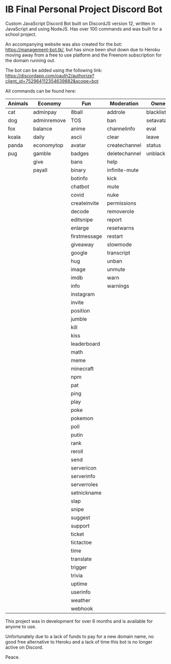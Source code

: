 # IB Final Personal Project Discord Bot

Custom JavaScript Discord Bot built on DiscordJS version 12, written in JavaScript and using NodeJS. Has over 100 commands and was built for a school project.

An accompanying website was also created for the bot: https://management-bot.tk/, but has since been shut down due to Heroku moving away from a free to use platform and the Freenom subscription for the domain running out.

The bot can be added using the following link: https://discordapp.com/oauth2/authorize?client_id=752964112354639882&scope=bot

All commands can be found here:

| Animals |   Economy   |     Fun      |  Moderation   |    Owner    |
|---------|-------------|--------------|---------------|-------------|
| cat     | adminpay    | 8ball        | addrole       | blacklist   |
| dog     | adminremove | TOS          | ban           | setavatar   |
| fox     | balance     | anime        | channelinfo   | eval        |
| koala   | daily       | ascii        | clear         | leave       |
| panda   | economytop  | avatar       | createchannel | status      |
| pug     | gamble      | badges       | deletechannel | unblacklist |
|         | give        | bans         | help          |             |
|         | payall      | binary       | infinite-mute |             |
|         |             | botinfo      | kick          |             |
|         |             | chatbot      | mute          |             |
|        |             | covid        | nuke          |             |
|        |             | createinvite | permissions   |             |
|        |             | decode       | removerole    |             |
|        |             | editsnipe    | report        |             |
|        |             | enlarge      | resetwarns    |             |
|        |             | firstmessage | restart       |             |
|        |             | giveaway     | slowmode      |             |
|        |             | google       | transcript    |             |
|        |            | hug          | unban         |             |
|        |            | image        | unmute        |             |
|        |            | imdb         | warn          |             |
|        |            | info         | warnings      |             |
|        |            | instagram    |               |             |
|        |            | invite       |               |             |
|        |            | position     |               |             |
|        |            | jumble       |               |             |
|        |            | kill         |               |             |
|        |            | kiss         |               |             |
|        |            | leaderboard  |               |             |
|        |            | math         |               |             |
|        |            | meme         |               |             |
|        |            | minecraft    |               |             |
|        |            | npm          |               |             |
|        |            | pat          |               |             |
|        |            | ping         |               |             |
|        |            | play         |               |             |
|        |            | poke         |               |             |
|        |            | pokemon      |               |             |
|        |            | poll         |               |             |
|        |            | putin        |               |             |
|        |            | rank         |               |             |
|        |            | reroll       |               |             |
|        |            | send         |               |             |
|        |            | servericon   |               |             |
|        |            | serverinfo   |               |             |
|        |            | serverroles  |               |             |
|        |            | setnickname  |               |             |
|        |            | slap         |               |             |
|        |            | snipe        |               |             |
|        |            | suggest      |               |             |
|        |            | support      |               |             |
|        |            | ticket       |               |             |
|        |            | tictactoe    |               |             |
|        |            | time         |               |             |
|        |            | translate    |               |             |
|        |            | trigger      |               |             |
|        |            | trivia       |               |             |
|        |            | uptime       |               |             |
|        |            | userinfo     |               |             |
|        |            | weather      |               |             |
|        |            | webhook      |               |             |


This project was in development for over 6 months and is available for anyone to use.

Unfortunately due to a lack of funds to pay for a new domain name, no good free alternative to Heroku and a lack of time this bot is no longer active on Discord.

Peace.
